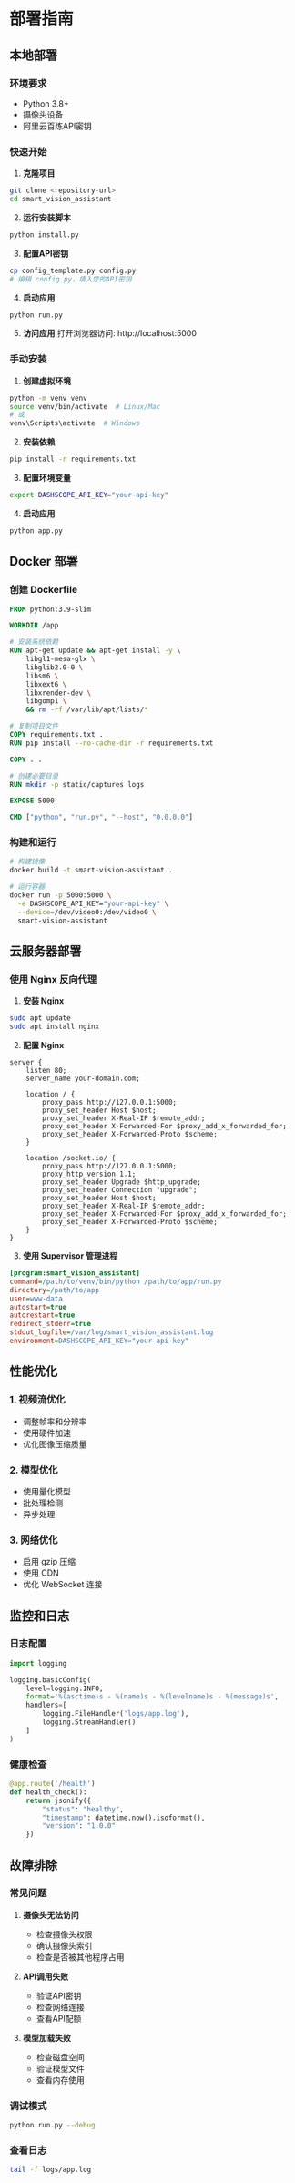 # 部署指南

## 本地部署

### 环境要求
- Python 3.8+
- 摄像头设备
- 阿里云百炼API密钥

### 快速开始

1. **克隆项目**
```bash
git clone <repository-url>
cd smart_vision_assistant
```

2. **运行安装脚本**
```bash
python install.py
```

3. **配置API密钥**
```bash
cp config_template.py config.py
# 编辑 config.py，填入您的API密钥
```

4. **启动应用**
```bash
python run.py
```

5. **访问应用**
打开浏览器访问: http://localhost:5000

### 手动安装

1. **创建虚拟环境**
```bash
python -m venv venv
source venv/bin/activate  # Linux/Mac
# 或
venv\Scripts\activate  # Windows
```

2. **安装依赖**
```bash
pip install -r requirements.txt
```

3. **配置环境变量**
```bash
export DASHSCOPE_API_KEY="your-api-key"
```

4. **启动应用**
```bash
python app.py
```

## Docker 部署

### 创建 Dockerfile
```dockerfile
FROM python:3.9-slim

WORKDIR /app

# 安装系统依赖
RUN apt-get update && apt-get install -y \
    libgl1-mesa-glx \
    libglib2.0-0 \
    libsm6 \
    libxext6 \
    libxrender-dev \
    libgomp1 \
    && rm -rf /var/lib/apt/lists/*

# 复制项目文件
COPY requirements.txt .
RUN pip install --no-cache-dir -r requirements.txt

COPY . .

# 创建必要目录
RUN mkdir -p static/captures logs

EXPOSE 5000

CMD ["python", "run.py", "--host", "0.0.0.0"]
```

### 构建和运行
```bash
# 构建镜像
docker build -t smart-vision-assistant .

# 运行容器
docker run -p 5000:5000 \
  -e DASHSCOPE_API_KEY="your-api-key" \
  --device=/dev/video0:/dev/video0 \
  smart-vision-assistant
```

## 云服务器部署

### 使用 Nginx 反向代理

1. **安装 Nginx**
```bash
sudo apt update
sudo apt install nginx
```

2. **配置 Nginx**
```nginx
server {
    listen 80;
    server_name your-domain.com;

    location / {
        proxy_pass http://127.0.0.1:5000;
        proxy_set_header Host $host;
        proxy_set_header X-Real-IP $remote_addr;
        proxy_set_header X-Forwarded-For $proxy_add_x_forwarded_for;
        proxy_set_header X-Forwarded-Proto $scheme;
    }

    location /socket.io/ {
        proxy_pass http://127.0.0.1:5000;
        proxy_http_version 1.1;
        proxy_set_header Upgrade $http_upgrade;
        proxy_set_header Connection "upgrade";
        proxy_set_header Host $host;
        proxy_set_header X-Real-IP $remote_addr;
        proxy_set_header X-Forwarded-For $proxy_add_x_forwarded_for;
        proxy_set_header X-Forwarded-Proto $scheme;
    }
}
```

3. **使用 Supervisor 管理进程**
```ini
[program:smart_vision_assistant]
command=/path/to/venv/bin/python /path/to/app/run.py
directory=/path/to/app
user=www-data
autostart=true
autorestart=true
redirect_stderr=true
stdout_logfile=/var/log/smart_vision_assistant.log
environment=DASHSCOPE_API_KEY="your-api-key"
```

## 性能优化

### 1. 视频流优化
- 调整帧率和分辨率
- 使用硬件加速
- 优化图像压缩质量

### 2. 模型优化
- 使用量化模型
- 批处理检测
- 异步处理

### 3. 网络优化
- 启用 gzip 压缩
- 使用 CDN
- 优化 WebSocket 连接

## 监控和日志

### 日志配置
```python
import logging

logging.basicConfig(
    level=logging.INFO,
    format='%(asctime)s - %(name)s - %(levelname)s - %(message)s',
    handlers=[
        logging.FileHandler('logs/app.log'),
        logging.StreamHandler()
    ]
)
```

### 健康检查
```python
@app.route('/health')
def health_check():
    return jsonify({
        "status": "healthy",
        "timestamp": datetime.now().isoformat(),
        "version": "1.0.0"
    })
```

## 故障排除

### 常见问题

1. **摄像头无法访问**
   - 检查摄像头权限
   - 确认摄像头索引
   - 检查是否被其他程序占用

2. **API调用失败**
   - 验证API密钥
   - 检查网络连接
   - 查看API配额

3. **模型加载失败**
   - 检查磁盘空间
   - 验证模型文件
   - 查看内存使用

### 调试模式
```bash
python run.py --debug
```

### 查看日志
```bash
tail -f logs/app.log
```